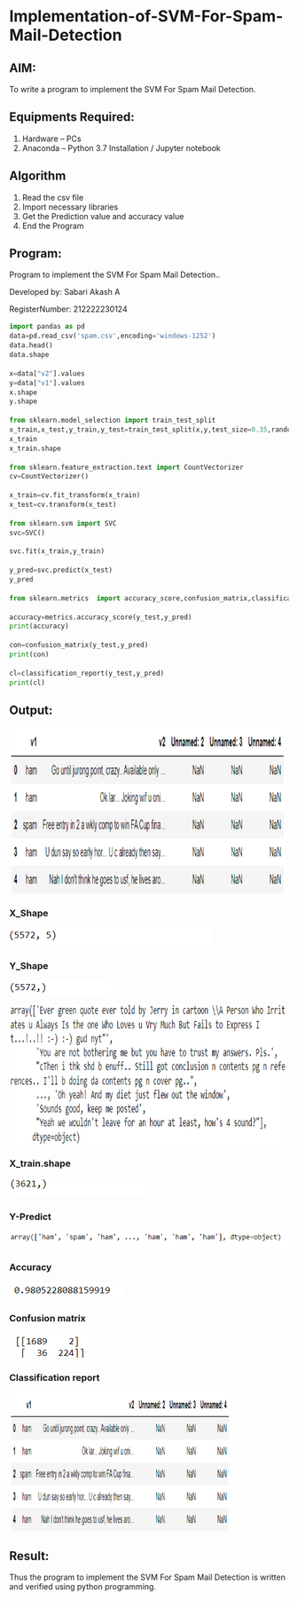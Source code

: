 # Implementation-of-SVM-For-Spam-Mail-Detection

## AIM:
To write a program to implement the SVM For Spam Mail Detection.

## Equipments Required:
1. Hardware – PCs
2. Anaconda – Python 3.7 Installation / Jupyter notebook

## Algorithm
1. Read the csv file
2. Import necessary libraries 
3. Get the Prediction value and accuracy value
4. End the Program

## Program:


Program to implement the SVM For Spam Mail Detection..

Developed by: Sabari Akash A 

RegisterNumber:  212222230124
```py
import pandas as pd
data=pd.read_csv('spam.csv',encoding='windows-1252')
data.head()
data.shape

x=data["v2"].values
y=data["v1"].values
x.shape
y.shape

from sklearn.model_selection import train_test_split
x_train,x_test,y_train,y_test=train_test_split(x,y,test_size=0.35,random_state=40)
x_train
x_train.shape

from sklearn.feature_extraction.text import CountVectorizer
cv=CountVectorizer()

x_train=cv.fit_transform(x_train)
x_test=cv.transform(x_test)

from sklearn.svm import SVC
svc=SVC()

svc.fit(x_train,y_train)

y_pred=svc.predict(x_test)
y_pred

from sklearn.metrics  import accuracy_score,confusion_matrix,classification_report

accuracy=metrics.accuracy_score(y_test,y_pred)
print(accuracy)

con=confusion_matrix(y_test,y_pred)
print(con)

cl=classification_report(y_test,y_pred)
print(cl)
```

## Output:
<img src=image.png width=500 height=300>

### X_Shape
![output](image-5.png)
### Y_Shape
![output](image-6.png)

<img src=image-8.png width=500 height=250>

### X_train.shape
![output](image-9.png)
### Y-Predict
![output](image-10.png)
###  Accuracy
![output](image-11.png)
### Confusion matrix
![output](image-12.png)
### Classification report
<img src=image.png width=400 height=250>

## Result:
Thus the program to implement the SVM For Spam Mail Detection is written and verified using python programming.
